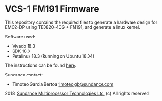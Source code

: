 # VCS-1 FM191 Firmware
This repository contains the required files to generate a hardware design for EMC2-DP using TE0820-4CG + FM191, and generate a linux kernel.

Software used:
* Vivado 18.3
* SDK 18.3
* Petalinux 18.3 (Running on Ubuntu 18.04)

The instructions can be found [here](https://github.com/SundanceMultiprocessorTechnology/VCS-1/wiki/Build-Firmware).

Sundance contact: 
* Timoteo Garcia Bertoa timoteo.gb@sundance.com

2018, [Sundance Multiprocessor Technologies Ltd.](http://www.sundance.technology/) (c) All rights reserved
